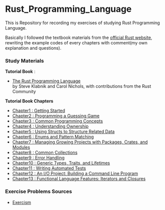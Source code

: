 # Rust_Programming_Language  
This is Repository for recording my exercises of studying Rust Programming Language.  

Basically I followed the textbook materials from the [official Rust website](https://www.rust-lang.org),  rewriting the example codes of every chapters with comment(my own explanation and questions).   

### Study Materials ###  


**Tutorial Book**  :
* [The Rust Programming Language](https://doc.rust-lang.org/book/title-page.html)  
by Steve Klabnik and Carol Nichols, with contributions from the Rust Community  

**Tutorial Book Chapters**
* [Chapter1 : Getting Started](https://github.com/JaeYoonKimme/Rust_Programming_Language/tree/main/Chapters/Chap1)
* [Chapter2 : Programming a Guessing Game](https://github.com/JaeYoonKimme/Rust_Programming_Language/tree/main/Chapters/Chap2/guessing_game)
* [Chapter3 : Common Programming Concepts](https://github.com/JaeYoonKimme/Rust_Programming_Language/tree/main/Chapters/Chap3)
* [Chapter4 : Understanding Ownership](https://github.com/JaeYoonKimme/Rust_Programming_Language/tree/main/Chapters/Chap4)
* [Chapter5 : Using Structs to Structure Related Data](https://github.com/JaeYoonKimme/Rust_Programming_Language/tree/main/Chapters/Chap5)
* [Chapter6 : Enums and Pattern Matching](https://github.com/JaeYoonKimme/Rust_Programming_Language/tree/main/Chapters/Chap6)
* [Chapter7 : Managing Growing Projects with Packages, Crates, and Modules](https://github.com/JaeYoonKimme/Rust_Programming_Language/tree/main/Chapters/Chap7/restaurant)
* [Chapter8 : Common Collections](https://github.com/JaeYoonKimme/Rust_Programming_Language/tree/main/Chapters/Chap8)
* [Chapter9 : Error Handling](https://github.com/JaeYoonKimme/Rust_Programming_Language/tree/main/Chapters/Chap9)
* [Chapter10 : Generic Types, Traits, and Lifetimes](https://github.com/JaeYoonKimme/Rust_Programming_Language/tree/main/Chapters/Chap10)
* [Chapter11 : Writing Automated Tests](https://github.com/JaeYoonKimme/Rust_Programming_Language/tree/main/Chapters/Chap11)
* [Chapter12 : An I/O Project: Building a Command Line Program](https://github.com/JaeYoonKimme/Rust_Programming_Language/tree/main/Chapters/Chap12/minigrep)
* [Chapter13 : Functional Language Features: Iterators and Closures](https://github.com/JaeYoonKimme/Rust_Programming_Language/tree/main/Chapters/Chap13)



### Exercise Problems Sources ###
* [Exercism](https://exercism.org/tracks/rust)  






